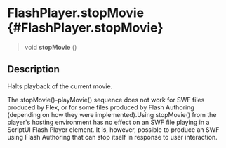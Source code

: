 FlashPlayer.stopMovie {#FlashPlayer.stopMovie}
=====================

> void **stopMovie** ()

Description
-----------

Halts playback of the current movie.

The stopMovie()-playMovie() sequence does not work for SWF files
produced by Flex, or for some files produced by Flash Authoring
(depending on how they were implemented).Using stopMovie() from the
player\'s hosting environment has no effect on an SWF file playing in a
ScriptUI Flash Player element. It is, however, possible to produce an
SWF using Flash Authoring that can stop itself in response to user
interaction.
